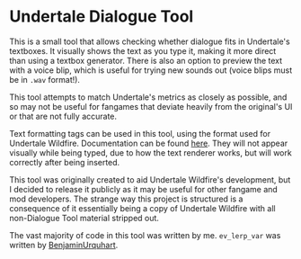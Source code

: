 # Undertale Dialogue Tool

This is a small tool that allows checking whether dialogue fits in Undertale's
textboxes. It visually shows the text as you type it, making it more direct than
using a textbox generator. There is also an option to preview the text with a
voice blip, which is useful for trying new sounds out (voice blips must be in
`.wav` format!).

This tool attempts to match Undertale's metrics as closely as possible, and so
may not be useful for fangames that deviate heavily from the original's UI or
that are not fully accurate.

Text formatting tags can be used in this tool, using the format used for
Undertale Wildfire. Documentation can be found
[here](https://gist.github.com/python-b5/d6f18f25b404325203cc290ddbd6262f). They
will not appear visually while being typed, due to how the text renderer works,
but will work correctly after being inserted.

This tool was originally created to aid Undertale Wildfire's development, but I
decided to release it publicly as it may be useful for other fangame and mod
developers. The strange way this project is structured is a consequence of it
essentially being a copy of Undertale Wildfire with all non-Dialogue Tool
material stripped out.

The vast majority of code in this tool was written by me. `ev_lerp_var` was
written by [BenjaminUrquhart](https://github.com/BenjaminUrquhart/).
